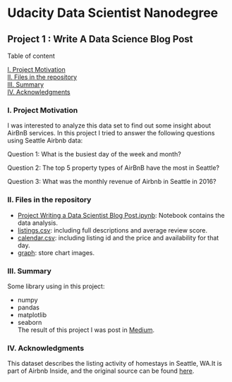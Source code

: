# Udacity Data Scientist Nanodegree

## Project 1 : Write A Data Science Blog Post

Table of content

[I. Project Motivation](#i-project-motivation)  
[II. Files in the repository](#ii-files-in-the-repository)  
[III. Summary](#iii-summary)  
[IV. Acknowledgments](#iv-acknowledgments)

### I. Project Motivation

I was interested to analyze this data set to find out some insight about AirBnB services. In this project I tried to answer the following questions using Seattle Airbnb data:

Question 1: What is the busiest day of the week and month?

Question 2: The top 5 property types of AirBnB have the most in Seattle?

Question 3: What was the monthly revenue of Airbnb in Seattle in 2016?

### II. Files in the repository

- [Project Writing a Data Scientist Blog Post.ipynb](Project%20Writing%20a%20Data%20Scientist%20Blog%20Post.ipynb): Notebook contains the data analysis.
- [listings.csv](listings.csv): including full descriptions and average review score.
- [calendar.csv](calendar.csv): including listing id and the price and availability for that day.
- [graph](graph/): store chart images.

### III. Summary

Some library using in this project:

- numpy
- pandas
- matplotlib
- seaborn  
The result of this project I was post in [Medium](https://medium.com/@tridhfpt/unlocking-insights-a-deep-dive-into-airbnb-data-in-seattle-add0f1c988db).

### IV. Acknowledgments

This dataset describes the listing activity of homestays in Seattle, WA.It is part of Airbnb Inside, and the original source can be found [here](http://insideairbnb.com/get-the-data/).
